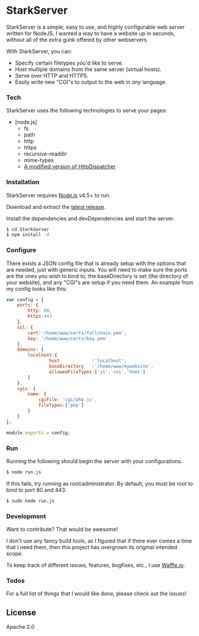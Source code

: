 # StarkServer

StarkServer is a simple, easy to use, and highly configurable web server written for NodeJS. I wanted a way to have a website up in seconds, without all of the extra gunk offered by other webservers.

With StarkServer, you can:
* Specify certain filetypes you'd like to serve.
* Host multiple domains from the same server (virtual hosts).
* Serve over HTTP and HTTPS.
* Easily write new "CGI"s to output to the web in *any* language.

### Tech

StarkServer uses the following technologies to serve your pages:

* [node.js]
  - fs
  - path
  - http
  - https
  - recursive-readdir
  - mime-types
  - [A modified version of HttpDispatcher](https://github.com/FizzyGalacticus/HttpDispatcher)

### Installation

StarkServer requires [Node.js](https://nodejs.org/) v4.5+ to run.

Download and extract the [latest release](https://github.com/FizzyGalacticus/StarkServer/archive/master.zip).

Install the dependencies and devDependencies and start the server.

```sh
$ cd StarkServer
$ npm install -d
```

### Configure
There exists a JSON config file that is already setup with the options that are needed, just with generic inputs. You will need to make sure the ports are the ones you wish to bind to, the baseDirectory is set (the directory of your website), and any "CGI"s are setup if you need them. An example from my config looks like this:

```js
var config = {
    ports: {
        http: 80,
        https:443
    },
    ssl: {
        cert:'/home/www/certs/fullchain.pem',
        key: '/home/www/certs/key.pem'
    },
    domains: {
        localhost:{
                host            :'localhost',
                baseDirectory   :'/home/www/mywebsite',
                allowedFileTypes:['js','css','html']
        }
    },
    cgis: {
        name: {
            cgiFile: 'cgi/php.js',
            fileTypes:['php']
        }
    }
};

module.exports = config;
```

### Run
Running the following should begin the server with your configurations.
```sh
$ node run.js
```

If this fails, try running as root/administrator. By default, you must be root to bind to port 80 and 443.
```sh
$ sudo node run.js
```

### Development

Want to contribute? That would be awesome!

I don't use any fancy build tools, as I figured that if there ever comes a time that I need them, then this project has overgrown its original intended scope.

To keep track of different issues, features, bugfixes, etc., I use [Waffle.io](https://waffle.io/FizzyGalacticus/StarkServer).

### Todos
For a full list of things that I would like done, please check out the issues!

License
-------

Apache 2.0